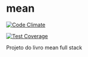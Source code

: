 # mean

[![Code Climate](https://codeclimate.com/github/joseasousa/mean/badges/gpa.svg)](https://codeclimate.com/github/joseasousa/mean)

[![Test Coverage](https://codeclimate.com/github/joseasousa/mean/badges/coverage.svg)](https://codeclimate.com/github/joseasousa/mean)

Projeto do livro mean full stack
